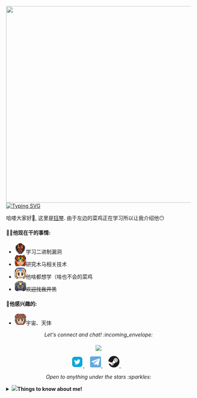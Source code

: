 <img align="right" src="/Image/Katyusha.png" width='553px' height='536px'>

[![Typing SVG](https://readme-typing-svg.herokuapp.com?color=%2336BCF7&lines=%E6%88%91%E4%BB%AC%E9%83%BD%E6%98%AF%E9%98%B4%E6%B2%9F%E9%87%8C%E7%9A%84%E8%99%AB%E5%AD%90+%E4%BD%86%E6%80%BB%E8%BF%98%E6%98%AF%E5%BE%97%E6%9C%89%E4%BA%BA%E4%BB%B0%E6%9C%9B%E6%98%9F%E7%A9%BA;%E5%BC%B1%E5%B0%8F%E5%92%8C%E6%97%A0%E7%9F%A5%EF%BC%8C%E9%83%BD%E4%B8%8D%E6%98%AF%E7%94%9F%E5%AD%98%E7%9A%84%E9%9A%9C%E7%A2%8D%EF%BC%8C%E5%82%B2%E6%85%A2%E6%89%8D%E6%98%AF%E3%80%82)](https://git.io/typing-svg)

哈喽大家好:wave:, 这里是[钰棽](https://github.com/Ascotbe/Katyusha). 由于左边的菜鸡正在学习所以让我介绍他:no_mouth:



#### 👨‍💻他现在干的事情:

- <img src="/Image/dac15_frog.gif" width="30px" alt="hi">学习二进制漏洞
- <img src="/Image/happy.gif" width="30px" alt="hi">研究木马相关技术
- <img src="/Image/huff.gif" width="30px" alt="hi">他啥都想学（啥也不会的菜鸡
- <img src="/Image/stars.gif" width="30px" alt="hi">~~欢迎找我开黑~~

#### :green_heart:他感兴趣的:

- <img src="/Image/snort.gif" width="30px" alt="hi">宇宙、天体

  

<p align="center"> 
  <i> Let's connect and chat! :incoming_envelope: </i>
</p>
<p align="center"> 
	<img src="https://visitor-badge.glitch.me/badge?page_id=Ascotbe.Ascotbe" align="middle" />
</p>
<p align="center">
  <a href="https://twitter.com/asc0t6e"><img src="/MySvgs/twitter.svg" width="30px" alt="Twitter">     </a> &nbsp; &nbsp;
  <a href="https://t.me/ascotbe"><img src="/MySvgs/telegram.svg" width="30px" alt="Telegram">    </a> &nbsp; &nbsp;
  <a href="https://steamcommunity.com/id/ascotbe"><img src="/MySvgs/steam.svg" width="30px" alt="Steam">    </a> &nbsp; &nbsp;
</p>
<p align="center">
  <i> Open to anything under the stars :sparkles: </i>
</p>






<details>
  <summary> <b>  <img src="https://media.giphy.com/media/VgCDAzcKvsR6OM0uWg/giphy.gif" width="50">Things to know about me! </b></summary>


 [![Github Stats By Anurag](https://github-readme-stats.vercel.app/api?username=ascotbe&show_icons=true&title_color=fff&icon_color=79ff97&text_color=9f9f9f&bg_color=151515)](https://github.com/ascotbe/)

</details>

